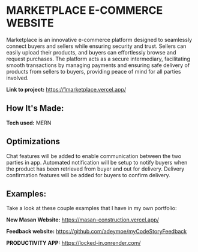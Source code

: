 # MARKETPLACE E-COMMERCE WEBSITE
Marketplace is an innovative e-commerce platform designed to seamlessly connect buyers and sellers while ensuring security and trust. Sellers can easily upload their products, and buyers can effortlessly browse and request purchases. The platform acts as a secure intermediary, facilitating smooth transactions by managing payments and ensuring safe delivery of products from sellers to buyers, providing peace of mind for all parties involved.

**Link to project:** https://1marketplace.vercel.app/


## How It's Made:

**Tech used:** MERN


## Optimizations
Chat features will be added to enable communication between the two parties in app.
Automated notification will be setup to notify buyers when the product has been retrieved from buyer and out for delivery.
Delivery confirmation features will be added for buyers to confirm delivery.

## Examples:
Take a look at these couple examples that I have in my own portfolio:

**New Masan Website:** https://masan-construction.vercel.app/

**Feedback website:** https://github.com/adeymoe/myCodeStoryFeedback

**PRODUCTIVITY APP:** https://locked-in.onrender.com/



